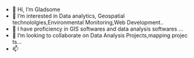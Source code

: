 - 👋 Hi, I’m Gladsome
- 👀 I’m interested in Data analytics, Geospatial technololgies,Environmental Monitoring,Web Development..
- 🌱 I have proficiency in GIS softwares and data analysis softwares ...
- 💞️ I’m looking to collaborate on Data Analysis Projects,mapping projec ts...
- 📫 
<!---
gladsome11/gladsome11 is a ✨ special ✨ repository because its `README.md` (this file) appears on your GitHub profile.
You can click the Preview link to take a look at your changes.
--->
